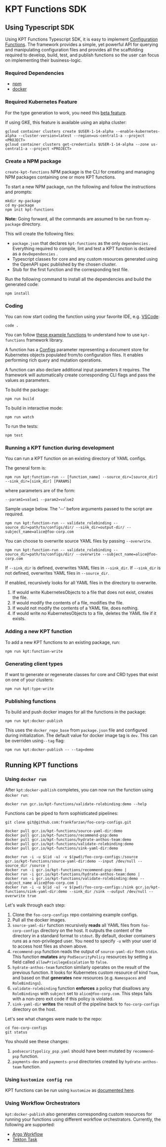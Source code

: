 # KPT Functions SDK

## Using Typescript SDK

Using KPT Functions Typescript SDK, it is easy to implement [Configuration Functions][0].
The framework provides a simple, yet powerful API for querying and manipulating configuration
files and provides all the scaffolding required to develop, build, test, and publish functions so
the user can focus on implementing their business-logic.

### Required Dependencies

- [npm](https://www.npmjs.com/get-npm)
- [docker](https://docs.docker.com/v17.09/engine/installation/)

### Required Kubernetes Feature

For the type generation to work, you need this
[beta feature](https://github.com/kubernetes/kubernetes/blob/master/CHANGELOG-1.15.md#customresourcedefinition-openapi-publishing).

If using GKE, this feature is available using an alpha cluster:

```console
gcloud container clusters create $USER-1-14-alpha --enable-kubernetes-alpha --cluster-version=latest --region=us-central1-a --project <PROJECT>
gcloud container clusters get-credentials $USER-1-14-alpha --zone us-central1-a --project <PROJECT>
```

### Create a NPM package

`create-kpt-functions` NPM package is the CLI for creating and managing NPM packages containing one or more KPT functions.

To start a new NPM package, run the following and follow the instructions and prompts:

```console
mkdir my-package
cd my-package
npm init kpt-functions
```

**Note:** Going forward, all the commands are assumed to be run from `my-package` directory.

This will create the following files:

- `package.json` that declares `kpt-functions` as the only `dependencies` . Everything required to compile, lint and test a KPT function is declared as a `devDependencies` .
- Typescript classes for core and any custom resources generated using the OpenAPI spec published by the chosen cluster.
- Stub for the first function and the corresponding test file.

Run the following command to install all the dependencies and build the generated code:

```console
npm install
```

### Coding

You can now start coding the function using your favorite IDE, e.g. [VSCode][3]:

```console
code .
```

You can follow [these example functions][1] to understand how to use `kpt-functions` framework library.

A function has a [Configs][2] parameter representing a document store for Kubernetes objects populated from/to configuration files. It enables performing rich query and mutation operations.

A function can also declare additional input parameters it requires. The framework will automatically
create corresponding CLI flags and pass the values as parameters.

To build the package:

```console
npm run build
```

To build in interactive mode:

```console
npm run watch
```

To run the tests:

```console
npm test
```

### Running a KPT function during development

You can run a KPT function on an existing directory of YAML configs.

The general form is:

```console
npm run kpt:function-run -- [function_name] --source_dir=[source_dir] --sink_dir=[sink_dir] [PARAMS]
```

where parameters are of the form:

```console
--param1=value1 --param2=value2
```

Sample usage below. The '--' before arguments passed to the script are required.

```console
npm run kpt:function-run -- validate_rolebinding --source_dir=path/to/configs/dir/ --sink_dir=output-dir/ --subject_name=alice@foo-corp.com
```

You can choose to overwrite source YAML files by passing `--overwrite`.

```console
npm run kpt:function-run -- validate_rolebinding --source_dir=path/to/configs/dir/ --overwrite --subject_name=alice@foo-corp.com
```

If `--sink_dir` is defined, overwrites YAML files in `--sink_dir`.
If `--sink_dir` is not defined, overwrites YAML files in `--source_dir`.

If enabled, recursively looks for all YAML files in the directory to overwrite.

1. If would write KubernetesObjects to a file that does not exist, creates the file.
2. If would modify the contents of a file, modifies the file.
3. If would not modify the contents of a YAML file, does nothing.
4. If would write no KubernetesObjects to a file, deletes the YAML file if it exists.

### Adding a new KPT function

To add a new KPT functions to an existing package, run:

```console
npm run kpt:function-write
```

### Generating client types

If want to generate or regenerate classes for core and CRD types that exist on one of your clusters:

```console
npm run kpt:type-write
```

### Publishing functions

To build and push docker images for all the functions in the package:

```console
npm run kpt:docker-publish
```

This uses the `docker_repo_base` from `package.json` file and configured during initialization. The default value for docker image tag is `dev`. This can be overriden using`--tag` flag:

```console
npm run kpt:docker-publish -- --tag=demo
```

## Running KPT functions

### Using `docker run`

After `kpt:docker-publish` completes, you can now run the function using `docker run`:

```console
docker run gcr.io/kpt-functions/validate-rolebinding:demo --help
```

Functions can be piped to form sophisticated pipelines:

```console
git clone git@github.com:frankfarzan/foo-corp-configs.git

docker pull gcr.io/kpt-functions/source-yaml-dir:demo
docker pull gcr.io/kpt-functions/recommend-psp:demo
docker pull gcr.io/kpt-functions/hydrate-anthos-team:demo
docker pull gcr.io/kpt-functions/validate-rolebinding:demo
docker pull gcr.io/kpt-functions/sink-yaml-dir:demo

docker run -i -u $(id -u) -v $(pwd)/foo-corp-configs:/source  gcr.io/kpt-functions/source-yaml-dir:demo --input /dev/null --source_dir /source |
docker run -i gcr.io/kpt-functions/recommend-psp:demo |
docker run -i gcr.io/kpt-functions/hydrate-anthos-team:demo |
docker run -i gcr.io/kpt-functions/validate-rolebinding:demo --subject_name alice@foo-corp.com |
docker run -i -u $(id -u) -v $(pwd)/foo-corp-configs:/sink gcr.io/kpt-functions/sink-yaml-dir:demo --sink_dir /sink --output /dev/null --overwrite true
```

Let's walk through each step:

1. Clone the `foo-corp-configs` repo containing example configs.
1. Pull all the docker images.
1. `source-yaml-dir` function recursively **reads** all YAML files from `foo-corp-configs` directory on the host.
   It outputs the content of the directory in a standard format to `stdout`. By default, docker containers
   runs as a non-privileged user. You need to specify `-u` with your user id to access host files as shown above.
1. `recommend-psp` function reads the output of `source-yaml-dir` from `stdin`. This function **mutates** any `PodSecurityPolicy` resources by setting a field called `allowPrivilegeEscalation` to `false`.
1. `hydrate-anthos-team` function similarly operates on the result of the previous function. It looks
   for Kubernetes custom resource of kind `Team`, and based on that **generates** new resources (e.g. `Namespaces` and `RoleBindings`).
1. `validate-rolebinding` function **enforces** a policy that disallows any `RoleBindings` with `subject`
   set to `alice@foo-corp.com`. This steps fails with a non-zero exit code if this policy is violated.
1. `sink-yaml-dir` **writes** the result of the pipeline back to `foo-corp-configs` directory on the host.

Let's see what changes were made to the repo:

```console
cd foo-corp-configs
git status
```

You should see these changes:

1. `podsecuritypolicy_psp.yaml` should have been mutated by `recommend-psp` function.
1. `payments-dev` and `payments-prod` directories created by `hydrate-anthos-team` function.

### Using `kustomize config run`

KPT functions can be run using `kustomize` as [documented here][4].

### Using Workflow Orchestrators

`kpt:docker-publish` also generates corresponding custom resources for running your functions using different workflow orchestrators. Currently, the following are supported:

- [Argo Workflow](https://github.com/argoproj/argo/blob/master/examples/README.md)
- [Tekton Task](https://github.com/tektoncd/pipeline/tree/master/docs/README.md)

[0]: https://github.com/frankfarzan/kustomize/blob/functions-doc/cmd/config/docs/api-conventions/functions-spec.md
[1]: https://github.com/GoogleContainerTools/kpt-functions-catalog/tree/master/demo-functions/src
[2]: https://github.com/GoogleContainerTools/kpt-functions-sdk/blob/master/ts/kpt-functions/src/types.ts
[3]: https://code.visualstudio.com/
[4]: https://github.com/frankfarzan/kustomize/blob/functions-doc/cmd/config/docs/api-conventions/functions-impl.md
